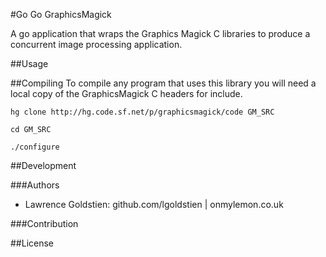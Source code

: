 #Go Go GraphicsMagick

A go application that wraps the Graphics Magick C libraries to produce a concurrent image processing application. 


##Usage

##Compiling
To compile any program that uses this library you will need a local copy of the GraphicsMagick C headers for include.

``` hg clone http://hg.code.sf.net/p/graphicsmagick/code GM_SRC ```

``` cd GM_SRC ```

``` ./configure ```

##Development

###Authors

* Lawrence Goldstien: github.com/lgoldstien | onmylemon.co.uk

###Contribution

##License

